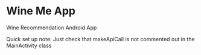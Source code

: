# Wine Me App
Wine Recommendation Android App

Quick set up note: Just check that makeApiCall is not commented out in the MainActivity class
